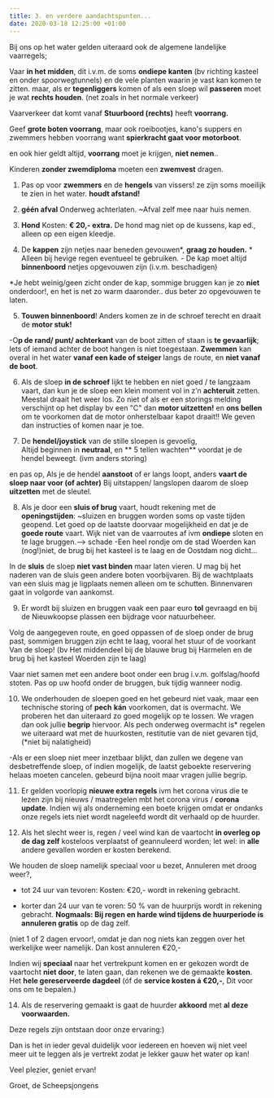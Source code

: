 ```yaml
---
title: 3. en verdere aandachtspunten...
date: 2020-03-18 12:25:00 +01:00
---
```


Bij ons op het water gelden uiteraard ook de algemene landelijke vaarregels;

Vaar **in het midden**, dit i.v.m. de soms **ondiepe kanten** (bv richting kasteel en onder spoorwegtunnels)  en de vele planten waarin je vast kan komen te zitten. maar, als er **tegenliggers** komen of als een sloep wil **passeren** moet je wat **rechts houden**. (net zoals in het normale verkeer)

Vaarverkeer dat komt vanaf **Stuurboord (rechts)** heeft **voorrang.**

Geef **grote boten voorrang**, maar ook roeibootjes, kano's suppers en zwemmers hebben voorrang want **spierkracht gaat voor motorboot**.

en ook hier geldt altijd, **voorrang** moet je krijgen, **niet nemen**..

Kinderen **zonder zwemdiploma** moeten een **zwemvest** dragen.

1) Pas op voor **zwemmers** en de **hengels** van vissers! ze zijn soms moeilijk te zien in het water. **houdt afstand!** 

2) **géén afval** Onderweg achterlaten.  ~Afval zelf mee naar huis nemen.

3) **Hond** Kosten: **€ 20,- extra.** De hond mag niet op de kussens, kap ed., alleen op een eigen kleedje. 

4) De **kappen** zijn netjes naar beneden gevouwen*, **graag zo houden.**  * Alleen bij hevige regen eventueel te gebruiken. - De kap moet altijd **binnenboord** netjes opgevouwen zijn (i.v.m. beschadigen)

*Je hebt weinig/geen zicht onder de kap, sommige bruggen kan je zo **niet** onderdoor!, en het is net zo warm daaronder.. dus beter zo opgevouwen te laten.

5) **Touwen binnenboord**! Anders komen ze in de schroef terecht en draait de **motor stuk!**

-O**p de rand/ punt/ achterkant** van de boot zitten of staan is **te gevaarlijk**; Iets of iemand achter de boot hangen is niet toegestaan. **Zwemmen** kan overal in het water **vanaf een kade of steiger** langs de route, en **niet vanaf de boot**.

6) Als de sloep **in de schroef** lijkt te hebben en niet goed / te langzaam vaart, dan kun je de sloep een klein moment vol in z’n **achteruit** zetten. Meestal draait het weer los. Zo niet of als er een storings melding verschijnt op het display  bv een "C" dan **motor uitzetten!** en **ons bellen** om te voorkomen dat de motor onherstelbaar kapot draait!! We geven dan instructies of komen naar je toe.

7) De **hendel/joystick** van de stille sloepen is gevoelig,  
Altijd beginnen in **neutraal**, en ** 5 tellen wachten** voordat je de hendel beweegt. (ivm anders storing)

en pas op, Als je de hendel **aanstoot** of er langs loopt, anders **vaart de sloep naar voor (of achter)**
Bij uitstappen/ langslopen daarom de sloep **uitzetten** met de sleutel.

8) Als je door een **sluis of brug** vaart, houdt rekening met de **openingstijden**:   ~sluizen en bruggen worden soms op vaste tijden geopend. Let goed op de laatste doorvaar mogelijkheid en dat je de **goede route** vaart.
Wijk niet van de vaarroutes af ivm **ondiepe** sloten en te lage bruggen.--> schade
-Een heel rondje om de stad Woerden kan (nog!)niet, de brug bij het kasteel is te laag en de Oostdam nog dicht...

In de **sluis** de sloep **niet vast binden** maar laten vieren.
U mag bij het naderen van de sluis geen andere boten voorbijvaren. Bij de wachtplaats van een sluis mag je ligplaats nemen alleen om te schutten. Binnenvaren gaat in volgorde van aankomst.

9) Er wordt bij sluizen en bruggen vaak een paar euro **tol** gevraagd en bij de Nieuwkoopse plassen een bijdrage voor natuurbeheer.

Volg de aangegeven route, en goed oppassen of de sloep onder de brug past, sommigen bruggen zijn echt te laag, vooral het stuur of de voorkant Van de sloep!
(bv Het middendeel bij de blauwe brug bij Harmelen en de brug bij het kasteel Woerden zijn te laag)  
 
Vaar niet samen met een andere boot onder een brug i.v.m. golfslag/hoofd stoten.
Pas op uw hoofd onder de bruggen, buk tijdig wanneer nodig.

10) We onderhouden de sloepen goed en het gebeurd niet vaak, maar een technische storing of **pech** **kán** voorkomen, dat is overmacht. We proberen het dan uiteraard zo goed mogelijk op te lossen. We vragen dan ook jullie **begrip** hiervoor. Als pech onderweg overmacht is* regelen we uiteraard wat met de huurkosten, restitutie van de niet gevaren tijd, (*niet bij nalatigheid)

-Als er een sloep niet meer inzetbaar blijkt, dan zullen we degene van desbetreffende sloep, of indien mogelijk, de laatst geboekte reservering helaas moeten cancelen. gebeurd bijna nooit maar vragen jullie begrip.

11) Er gelden voorlopig **nieuwe extra regels** ivm het corona virus die te lezen zijn bij nieuws / maatregelen mbt het corona virus / **corona update**. Indien wij als onderneming een boete krijgen omdat er ondanks onze regels iets niet wordt nageleefd wordt dit verhaald op de huurder.

13) Als het slecht weer is, regen / veel wind kan de vaartocht **in overleg op de dag zelf** kosteloos verplaatst of geannuleerd worden; 
let wel: in **alle** andere gevallen worden er kosten berekend.

We houden de sloep namelijk speciaal voor u bezet, 
Annuleren met droog weer?,
* tot 24 uur van tevoren: Kosten: €20,- wordt in rekening gebracht.

* korter dan 24 uur van te voren:  50 % van de huurprijs wordt in rekening gebracht.
**Nogmaals: Bij regen en harde wind tijdens de huurperiode is annuleren gratis** op de dag zelf.
 
(niet 1 of 2 dagen ervoor!, omdat je dan nog niets kan zeggen over het werkelijke weer namelijk.
Dan kost annuleren €20,- 

Indien wij **speciaal** naar het vertrekpunt komen en er gekozen wordt de vaartocht **niet door**, te laten gaan, dan rekenen we de gemaakte **kosten**. 
Het **hele gereserveerde dagdeel**  (óf de **service kosten á €20,-**, Dit voor ons om te bepalen.)

14) Als de reservering gemaakt is gaat de huurder **akkoord** met **al deze voorwaarden.**

Deze regels zijn ontstaan door onze ervaring:)

Dan is het in ieder geval duidelijk voor iedereen en hoeven wij niet veel meer uit te leggen als je vertrekt zodat je lekker gauw het water op kan!

Veel plezier, geniet ervan!

Groet, de Scheepsjongens